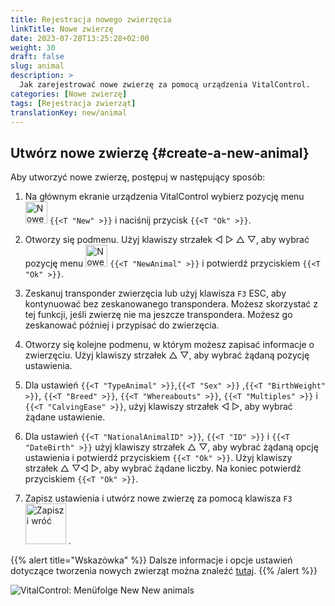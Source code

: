 ```yaml
---
title: Rejestracja nowego zwierzęcia
linkTitle: Nowe zwierzę
date: 2023-07-28T13:25:28+02:00
weight: 30
draft: false
slug: animal
description: >
  Jak zarejestrować nowe zwierzę za pomocą urządzenia VitalControl.
categories: [Nowe zwierzę]
tags: [Rejestracja zwierząt]
translationKey: new/animal
---
```

## Utwórz nowe zwierzę {#create-a-new-animal}

Aby utworzyć nowe zwierzę, postępuj w następujący sposób:

1. Na głównym ekranie urządzenia VitalControl wybierz pozycję menu <img src="/icons/main/new-animal.svg" width="35" align="bottom" alt="Nowe zwierzę" /> `{{<T "New" >}}` i naciśnij przycisk `{{<T "Ok" >}}`.

2. Otworzy się podmenu. Użyj klawiszy strzałek ◁ ▷ △ ▽, aby wybrać pozycję menu <img src="/icons/main/new-animal.svg" width="35" align="bottom" alt="Nowe zwierzę" /> `{{<T "NewAnimal" >}}` i potwierdź przyciskiem `{{<T "Ok" >}}`.

3. Zeskanuj transponder zwierzęcia lub użyj klawisza `F3` ESC, aby kontynuować bez zeskanowanego transpondera. Możesz skorzystać z tej funkcji, jeśli zwierzę nie ma jeszcze transpondera. Możesz go zeskanować później i przypisać do zwierzęcia.

4. Otworzy się kolejne podmenu, w którym możesz zapisać informacje o zwierzęciu. Użyj klawiszy strzałek △ ▽, aby wybrać żądaną pozycję ustawienia.

5. Dla ustawień `{{<T "TypeAnimal" >}}`,`{{<T "Sex" >}}` ,`{{<T "BirthWeight" >}}`, `{{<T "Breed" >}}`, `{{<T "Whereabouts" >}}`, `{{<T "Multiples" >}}` i `{{<T "CalvingEase" >}}`, użyj klawiszy strzałek ◁ ▷, aby wybrać żądane ustawienie.

6. Dla ustawień `{{<T "NationalAnimalID" >}}`, `{{<T "ID" >}}` i `{{<T "DateBirth" >}}` użyj klawiszy strzałek △ ▽, aby wybrać żądaną opcję ustawienia i potwierdź przyciskiem `{{<T "Ok" >}}`. Użyj klawiszy strzałek △ ▽◁ ▷, aby wybrać żądane liczby. Na koniec potwierdź przyciskiem `{{<T "Ok" >}}`.

7. Zapisz ustawienia i utwórz nowe zwierzę za pomocą klawisza `F3` &nbsp;<img src="/icons/footer/save_exit.svg" width="65" align="bottom" alt="Zapisz i wróć" />&nbsp;.

{{% alert title="Wskazówka" %}}
Dalsze informacje i opcje ustawień dotyczące tworzenia nowych zwierząt można znaleźć [tutaj](../../settings/animal-registration/).
{{% /alert %}}


   ![VitalControl: Menüfolge New New animals](../images/new.png "Utwórz nowe zwierzę")
